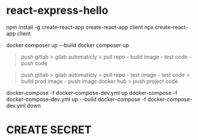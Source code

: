 # react-express-hello

npm install -g create-react-app
create-react-app client
npx create-react-app client

docker composer up --build
docker composer up

> push gitlab > gilab automaticly > pull repo -  build image - test code - push code

> push gitlab > gilab automaticly > pull repo -  test image - test code > build prod image - push image docker hub > push project code

docker-compose -f docker-compose-dev.yml up
docker-compose -f docker-compose-dev.yml up --build
docker-compose -f docker-compose-dev.yml down

# CREATE SECRET